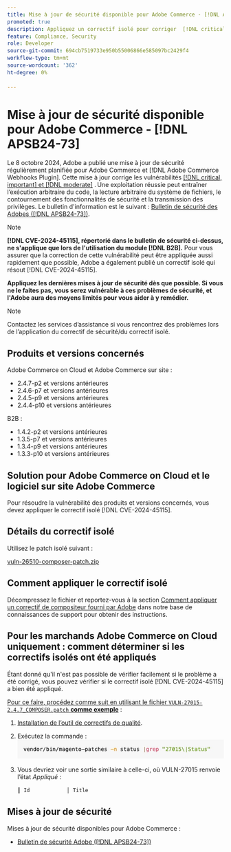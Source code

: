 ```yaml
---
title: Mise à jour de sécurité disponible pour Adobe Commerce - [!DNL APSB24-73]
promoted: true
description: Appliquez un correctif isolé pour corriger  [!DNL critical, important, and moderate vulnerabilities] pour Adobe Commerce 2.4.7-p2, 2.4.6-p7, 2.4.5-p9, 2.4.4-p10, et les instances de versions antérieures exécutant uniquement le module  [!DNL B2B] .
feature: Compliance, Security
role: Developer
source-git-commit: 694cb7519733e950b55006866e585097bc2429f4
workflow-type: tm+mt
source-wordcount: '362'
ht-degree: 0%

---
```


# Mise à jour de sécurité disponible pour Adobe Commerce - [!DNL APSB24-73]

Le 8 octobre 2024, Adobe a publié une mise à jour de sécurité régulièrement planifiée pour Adobe Commerce et [!DNL Adobe Commerce Webhooks Plugin].
Cette mise à jour corrige les vulnérabilités [[!DNL critical, important] et  [!DNL moderate]](https://helpx.adobe.com/security/severity-ratings.html) . Une exploitation réussie peut entraîner l’exécution arbitraire du code, la lecture arbitraire du système de fichiers, le contournement des fonctionnalités de sécurité et la transmission des privilèges. Le bulletin d&#39;information est le suivant : [Bulletin de sécurité des Adobes ([!DNL APSB24-73])](https://helpx.adobe.com/security/products/magento/apsb24-73.html).

>[!NOTE]
>
>**[!DNL CVE-2024-45115], répertorié dans le bulletin de sécurité ci-dessus, ne s&#39;applique que lors de l&#39;utilisation du module [!DNL B2B].** Pour vous assurer que la correction de cette vulnérabilité peut être appliquée aussi rapidement que possible, Adobe a également publié un correctif isolé qui résout [!DNL CVE-2024-45115].

**Appliquez les dernières mises à jour de sécurité dès que possible. Si vous ne le faites pas, vous serez vulnérable à ces problèmes de sécurité, et l&#39;Adobe aura des moyens limités pour vous aider à y remédier.**

>[!NOTE]
>
>Contactez les services d’assistance si vous rencontrez des problèmes lors de l’application du correctif de sécurité/du correctif isolé.

## Produits et versions concernés

Adobe Commerce on Cloud et Adobe Commerce sur site :

* 2.4.7-p2 et versions antérieures
* 2.4.6-p7 et versions antérieures
* 2.4.5-p9 et versions antérieures
* 2.4.4-p10 et versions antérieures

B2B :

* 1.4.2-p2 et versions antérieures
* 1.3.5-p7 et versions antérieures
* 1.3.4-p9 et versions antérieures
* 1.3.3-p10 et versions antérieures


## Solution pour Adobe Commerce on Cloud et le logiciel sur site Adobe Commerce

Pour résoudre la vulnérabilité des produits et versions concernés, vous devez appliquer le correctif isolé [!DNL CVE-2024-45115].

## Détails du correctif isolé

Utilisez le patch isolé suivant :

[vuln-26510-composer-patch.zip](assets/vuln-26510-composer-patch.zip)

## Comment appliquer le correctif isolé

Décompressez le fichier et reportez-vous à la section [Comment appliquer un correctif de compositeur fourni par Adobe](https://experienceleague.adobe.com/docs/commerce-knowledge-base/kb/how-to/how-to-apply-a-composer-patch-provided-by-magento.html) dans notre base de connaissances de support pour obtenir des instructions.

## Pour les marchands Adobe Commerce on Cloud uniquement : comment déterminer si les correctifs isolés ont été appliqués

Étant donné qu&#39;il n&#39;est pas possible de vérifier facilement si le problème a été corrigé, vous pouvez vérifier si le correctif isolé [!DNL CVE-2024-45115] a bien été appliqué.

<u>Pour ce faire, procédez comme suit en utilisant le fichier `VULN-27015-2.4.7_COMPOSER.patch` **comme exemple**</u> :

1. [Installation de l’outil de correctifs de qualité](https://experienceleague.adobe.com/docs/commerce-operations/tools/quality-patches-tool/usage.html).
1. Exécutez la commande :<br>
   ![cve-2024-34102-tell-if-patch-applied-code](assets/cve-2024-34102-tell-if-patch-applied-code.png)
1. Vous devriez voir une sortie similaire à celle-ci, où VULN-27015 renvoie l’état *Appliqué* :

   ```bash
   ║ Id            │ Title                                                        │ Category        │ Origin                 │ Status      │ Details                                          ║ ║ N/A           │ ../m2-hotfixes/VULN-27015-2.4.7_COMPOSER_patch.patch      │ Other           │ Local                  │ Applied     │ Patch type: Custom                                
   ```

<!-- For Step 2:
     ```bash
    vendor/bin/magento-patches -n status |grep "27015\|Status"
     ```
-->

## Mises à jour de sécurité

Mises à jour de sécurité disponibles pour Adobe Commerce :

* [Bulletin de sécurité Adobe ([!DNL APSB24-73])](https://helpx.adobe.com/security/products/magento/apsb24-73.html)
